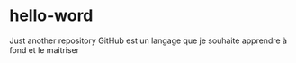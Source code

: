 # hello-word
Just another repository
GitHub est un langage que je souhaite apprendre à fond et le maitriser

